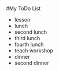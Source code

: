 #My ToDo List

+ lesson
+ lunch
+ second lunch
+ third lunch
+ fourth lunch
+ teach workshop
+ dinner
+ second dinner
